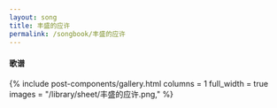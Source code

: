 ```yaml
---
layout: song
title: 丰盛的应许
permalink: /songbook/丰盛的应许
---
```


#### 歌谱

{% include post-components/gallery.html
    columns = 1
    full_width = true
    images = "/library/sheet/丰盛的应许.png,"
%}
